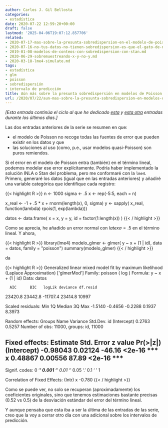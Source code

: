 ```yaml
---
author: Carlos J. Gil Bellosta
categories:
- estadística
date: 2020-07-22 12:59:20+00:00
draft: false
lastmod: '2025-04-06T19:07:12.857706'
related:
- 2020-07-17-mas-sobre-la-presunta-sobredispersion-en-el-modelo-de-poisson.md
- 2020-07-16-no-tus-datos-no-tienen-sobredispersion-es-que-el-gato-de-nelder-se-ha-merendado-la-epsilon.md
- 2019-01-08-modelos-de-conteos-con-sobredispersion-con-stan.md
- 2020-06-29-sobremuestreando-x-y-no-y.md
- 2020-03-18-lme4-simulate.md
tags:
- estadística
- glm
- poisson
- sobredispersión
- intervalo de predicción
title: Aún más sobre la presunta sobredispersión en modelos de Poisson
url: /2020/07/22/aun-mas-sobre-la-presunta-sobredispersion-en-modelos-de-poisson/
---
```


_[Esta entrada continúa el ciclo al que he dedicado [esta](https://www.datanalytics.com/2020/07/17/mas-sobre-la-presunta-sobredispersion-en-el-modelo-de-poisson/) y [esta otra](https://www.datanalytics.com/2020/07/16/no-tus-datos-no-tienen-sobredispersion-es-que-el-gato-de-nelder-se-ha-merendado-la-epsilon/) entradas durante los últimos días.]_

Las dos entradas anteriores de la serie se resumen en que:

* el modelo de Poisson no recoge todas las fuentes de error que pueden existir en los datos y que
* las soluciones al uso (como, p.e., usar modelos quasi-Poisson) son puros remiendos.

Si el error en el modelo de Poisson entra (también) en el término lineal,  podemos modelar ese error explícitamente. Podría haber implementado la solución INLA o Stan del problema, pero me conformaré con la `lme4`. Primero, generaré los datos (igual que en las entradas anteriores) y añadiré una variable categórica que identifique cada registro:

{{< highlight R >}}
n <- 1000
sigma <- .5
x <- rep(-5:5, each = n)

x_real <- -1 + .5 * x + rnorm(length(x), 0, sigma)
y <- sapply(
  x_real,
  function(lambda) rpois(1, exp(lambda)))

datos <- data.frame(
    x = x,
    y = y,
    id = factor(1:length(x))
)
{{< / highlight >}}

Como se aprecia, he añadido un error normal con $latex \sigma = .5$ en el término lineal. Y ahora,

{{< highlight R >}}
library(lme4)
modelo_glmer <- glmer(
    y ~ x + (1 | id),
    data = datos,
    family = "poisson")
summary(modelo_glmer)
{{< / highlight >}}

da

{{< highlight R >}}
Generalized linear mixed model fit by maximum likelihood (Laplace Approximation) ['glmerMod']
  Family: poisson  ( log )
Formula: y ~ x + (1 | id)
    Data: datos

      AIC      BIC   logLik deviance df.resid
  23420.8  23442.8 -11707.4  23414.8    10997

Scaled residuals:
    Min      1Q  Median      3Q     Max
-1.5140 -0.4656 -0.2288  0.1937  8.3973

Random effects:
  Groups Name        Variance Std.Dev.
  id     (Intercept) 0.2763   0.5257
Number of obs: 11000, groups:  id, 11000

Fixed effects:
            Estimate Std. Error z value Pr(>|z|)
(Intercept) -0.98043    0.02124  -46.16   <2e-16 ***
x            0.48867    0.00556   87.89   <2e-16 ***
---
Signif. codes:  0 ‘***’ 0.001 ‘**’ 0.01 ‘*’ 0.05 ‘.’ 0.1 ‘ ’ 1

Correlation of Fixed Effects:
  (Intr)
x -0.780
{{< / highlight >}}

Como se puede ver, no solo se recuperan (aproximadamente) los coeficientes originales, sino que tenemos estimaciones bastante precisas (0.52 vs 0.5) de la desviación estándar del error del término lineal.

Y aunque pensaba que esta iba a ser la última de las entradas de las serie, creo que la voy a cerrar otro día con una adicional sobre los intervalos de predicción.